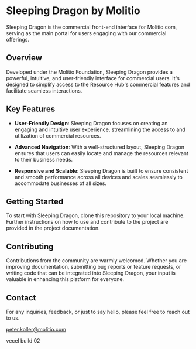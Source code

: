 # Sleeping Dragon by Molitio

Sleeping Dragon is the commercial front-end interface for Molitio.com, serving as the main portal for users engaging with our commercial offerings.

## Overview

Developed under the Molitio Foundation, Sleeping Dragon provides a powerful, intuitive, and user-friendly interface for commercial users. It's designed to simplify access to the Resource Hub's commercial features and facilitate seamless interactions.

## Key Features

- **User-Friendly Design**: Sleeping Dragon focuses on creating an engaging and intuitive user experience, streamlining the access to and utilization of commercial resources.
  
- **Advanced Navigation**: With a well-structured layout, Sleeping Dragon ensures that users can easily locate and manage the resources relevant to their business needs.

- **Responsive and Scalable**: Sleeping Dragon is built to ensure consistent and smooth performance across all devices and scales seamlessly to accommodate businesses of all sizes.

## Getting Started

To start with Sleeping Dragon, clone this repository to your local machine. Further instructions on how to use and contribute to the project are provided in the project documentation.

## Contributing

Contributions from the community are warmly welcomed. Whether you are improving documentation, submitting bug reports or feature requests, or writing code that can be integrated into Sleeping Dragon, your input is valuable in enhancing this platform for everyone.

## Contact

For any inquiries, feedback, or just to say hello, please feel free to reach out to us.

peter.koller@molitio.com

vecel build 02